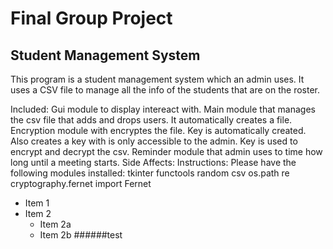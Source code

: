 # Final Group Project

## Student Management System

This program is a student management system which an admin uses. It uses a CSV file
to manage all the info of the students that are on the roster.

Included:
	Gui module to display intereact with.
	Main module that manages the csv file that adds and drops users.
		It automatically creates a file.
	Encryption module with encryptes the file.
		Key is automatically created.
		Also creates a key with is only accessible to the admin.
		Key is used to encrypt and decrypt the csv.
	Reminder module that admin uses to time how long until a meeting starts.
		Side Affects:
Instructions:
Please have the following modules installed:
tkinter
functools
random
csv
os.path
re
cryptography.fernet import Fernet



* Item 1
* Item 2
  * Item 2a
  * Item 2b
######test
  

